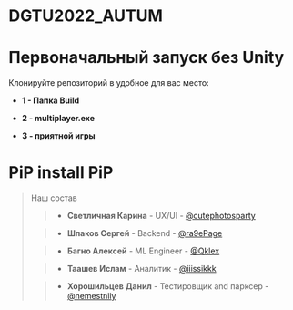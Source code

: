 # DGTU2022_AUTUM

# Первоначальный запуск без Unity 

Клонируйте репозиторий в удобное для вас место:

+ **1 - Папка Build**

+ **2 - multiplayer.exe**

+ **3 - приятной игры**

# PiP install PiP

>Наш состав
>> + **Светличная Карина** - UX/UI - [@cutephotosparty](https://t.me/cutephotosparty)
> 
>> + **Шпаков Сергей** - Backend - [@ra9ePage](https://t.me/ra9ePage)
> 
>> + **Багно Алексей** - ML Engineer - [@Qklex](https://t.me/Qklex)
> 
>> + **Таашев Ислам** - Аналитик - [@iiissikkk](https://t.me/iiissikkk)
> 
>> + **Хорошильцев Данил** - Тестировщик and парксер - [@nemestniiy](https://t.me/nemestniiy)

